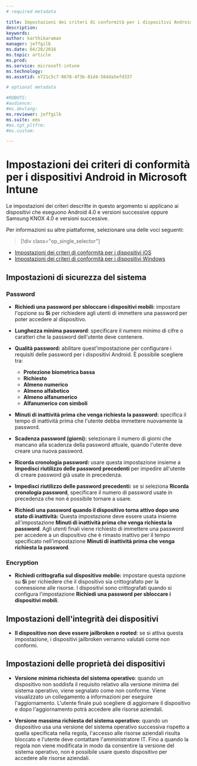 ```yaml
---
# required metadata

title: Impostazioni dei criteri di conformità per i dispositivi Android | Microsoft Intune
description:
keywords:
author: karthikaraman
manager: jeffgilb
ms.date: 04/28/2016
ms.topic: article
ms.prod:
ms.service: microsoft-intune
ms.technology:
ms.assetid: e721c5c7-9678-4f3b-81d4-564da5efd337

# optional metadata

#ROBOTS:
#audience:
#ms.devlang:
ms.reviewer: jeffgilb
ms.suite: ems
#ms.tgt_pltfrm:
#ms.custom:

---
```



# Impostazioni dei criteri di conformità per i dispositivi Android in Microsoft Intune

Le impostazioni dei criteri descritte in questo argomento si applicano ai dispositivi che eseguono Android 4.0 e versioni successive oppure Samsung KNOX 4.0 e versioni successive.

Per informazioni su altre piattaforme, selezionare una delle voci seguenti:
> [!div class="op_single_selector"]
- [Impostazioni dei criteri di conformità per i dispositivi iOS](ios-compliance-policy-settings-in-microsoft-intune.md)
- [Impostazioni dei criteri di conformità per i dispositivi Windows](windows-compliance-policy-settings-in-microsoft-intune.md)

## Impostazioni di sicurezza del sistema
### Password
- **Richiedi una password per sbloccare i dispositivi mobili:** impostare l'opzione su **Sì** per richiedere agli utenti di immettere una password
  per poter accedere al dispositivo.

-  **Lunghezza minima password**: specificare il numero minimo di cifre o caratteri che la password dell'utente deve contenere.

- **Qualità password:** abilitare quest'impostazione per configurare i requisiti delle password per i dispositivi Android. È possibile scegliere tra:
  -   **Protezione biometrica bassa**
  - **Richiesto**
  -   **Almeno numerico**
  -   **Almeno alfabetico**
  -   **Almeno alfanumerico**
  -   **Alfanumerico con simboli**

- **Minuti di inattività prima che venga richiesta la password:** specifica il tempo di inattività prima che l'utente debba immettere nuovamente la password.

- **Scadenza password (giorni):** selezionare il numero di giorni che mancano alla scadenza della password attuale,
  quando l'utente deve creare una nuova password.

- **Ricorda cronologia password:** usare questa impostazione insieme a **Impedisci riutilizzo delle password precedenti** per impedire all'utente di
  creare password già usate in precedenza.

- **Impedisci riutilizzo delle password precedenti:** se si seleziona **Ricorda cronologia password**, specificare il
  numero di password usate in precedenza che non è possibile tornare a usare.

- **Richiedi una password quando il dispositivo torna attivo dopo uno stato di inattività:**
  Questa impostazione deve essere usata insieme all'impostazione **Minuti di inattività prima che venga richiesta la password**. Agli utenti finali viene richiesto di immettere una password per accedere a un dispositivo che è rimasto inattivo per il tempo specificato nell'impostazione
  **Minuti di inattività prima che venga richiesta la password**.

### Encryption
- **Richiedi crittografia sul dispositivo mobile:** impostare questa opzione su **Sì** per richiedere che il dispositivo sia
  crittografato per la connessione alle risorse. I dispositivi sono
  crittografati quando si configura l'impostazione **Richiedi una password per
  sbloccare i dispositivi mobili**.

## Impostazioni dell'integrità dei dispositivi

- **Il dispositivo non deve essere jailbroken o rooted**: se si attiva questa impostazione,
  i dispositivi jailbroken verranno valutati come non conformi.

## Impostazioni delle proprietà dei dispositivi
- **Versione minima richiesta del sistema operativo**: quando un dispositivo non soddisfa il requisito relativo alla versione minima del sistema operativo,
  viene segnalato come non conforme.
  Viene visualizzato un collegamento a informazioni per eseguire l'aggiornamento. L'utente finale può scegliere di aggiornare il dispositivo e dopo l'aggiornamento potrà accedere alle risorse aziendali.

- **Versione massima richiesta del sistema operativo:** quando un dispositivo usa una versione del
  sistema operativo successiva rispetto a quella specificata nella regola, l'accesso alle risorse aziendali risulta bloccato e l'utente deve contattare l'amministratore IT. Fino a quando la regola non viene modificata in modo da consentire la versione del sistema operativo, non è possibile usare questo dispositivo per accedere alle risorse aziendali.


<!--HONumber=May16_HO1-->


